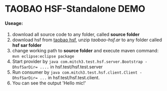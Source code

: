 TAOBAO HSF-Standalone DEMO
=====================================
#### Useage:
1. download all source code to any folder, called **source folder**
2. download hsf from [taobao hsf](http://hsf.taobao.net/hsfversion/hsf2.0.0.1/taobao-hsf.tgz), unzip *taobao-hsf.ar* to any folder called **hsf sar folder**
3. change working path to **source folder** and execute maven command: `mvn eclipse:eclipse package `
4. Start provider by `java com.mitch3.test.hsf.server.Bootstrap -DhsfSarDir= ....` in hsf.test/hsf.test.server
5. Run consumer by `java com.mitch3.test.hsf.client.Client -DhsfSarDir= ...` in hsf.test/hsf.test.client.
6. You can see the output 'Hello mic!'
